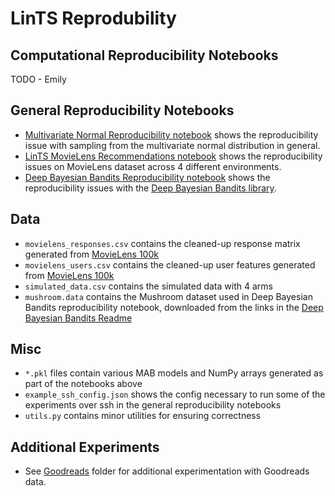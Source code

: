 # LinTS Reprodubility

## Computational Reproducibility Notebooks
TODO - Emily

## General Reproducibility Notebooks
- [Multivariate Normal Reproducibility notebook](Multivariate%20Normal%20Reproducibility.ipynb) shows the reproducibility issue with sampling from the multivariate normal distribution in general.
- [LinTS MovieLens Recommendations notebook](LinTS%20Movie%20Recommendations.ipynb) shows the reproducibility issues on MovieLens dataset across 4 different environments.
- [Deep Bayesian Bandits Reproducibility notebook](DBB%20Reproducibility.ipynb) shows the reproducibility issues with the [Deep Bayesian Bandits library](https://github.com/tensorflow/models/tree/archive/research/deep_contextual_bandits).

## Data
- `movielens_responses.csv` contains the cleaned-up response matrix generated from [MovieLens 100k](https://grouplens.org/datasets/movielens/100k/)
- `movielens_users.csv` contains the cleaned-up user features generated from [MovieLens 100k](https://grouplens.org/datasets/movielens/100k/)
- `simulated_data.csv` contains the simulated data with 4 arms
- `mushroom.data` contains the Mushroom dataset used in Deep Bayesian Bandits reproducibility notebook, downloaded from the links in the [Deep Bayesian Bandits Readme](https://github.com/tensorflow/models/tree/36101ab4095065a4196ff4f6437e94f0d91df4e9/research/deep_contextual_bandits)

## Misc
- `*.pkl` files contain various MAB models and NumPy arrays generated as part of the notebooks above
- `example_ssh_config.json` shows the config necessary to run some of the experiments over ssh in the general reproducibility notebooks
- `utils.py` contains minor utilities for ensuring correctness

## Additional Experiments
- See [Goodreads](goodreads) folder for additional experimentation with Goodreads data.
